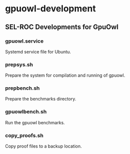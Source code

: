# gpuowl-development
## SEL-ROC Developments for GpuOwl

### gpuowl.service
Systemd service file for Ubuntu.

### prepsys.sh
Prepare the system for compilation and running of gpuowl.

### prepbench.sh
Prepare the benchmarks directory.

### gpuowlbench.sh
Run the gpuowl benchmarks.

### copy_proofs.sh
Copy proof files to a backup location.
